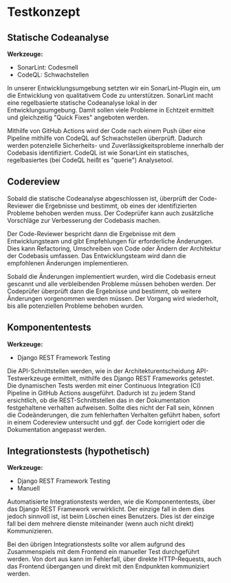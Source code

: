 # Testkonzept

## Statische Codeanalyse
**Werkzeuge:**
- SonarLint: Codesmell
- CodeQL: Schwachstellen

In unserer Entwicklungsumgebung setzten wir ein SonarLint-Plugin ein, um die Entwicklung von qualitativem Code zu unterstützen. SonarLint macht eine regelbasierte statische Codeanalyse lokal in der Entwicklungsumgebung. Damit sollen viele Probleme in Echtzeit ermittelt und gleichzeitig "Quick Fixes" angeboten werden.

Mithilfe von GitHub Actions wird der Code nach einem Push über eine Pipeline mithilfe von CodeQL auf Schwachstellen überprüft. Dadurch werden potenzielle Sicherheits- und Zuverlässigkeitsprobleme innerhalb der Codebasis identifiziert. CodeQL ist wie SonarLint ein statisches, regelbasiertes (bei CodeQL heißt es "querie") Analysetool.

## Codereview
Sobald die statische Codeanalyse abgeschlossen ist, überprüft der Code-Reviewer die Ergebnisse und bestimmt, ob eines der identifizierten Probleme behoben werden muss. Der Codeprüfer kann auch zusätzliche Vorschläge zur Verbesserung der Codebasis machen.

Der Code-Reviewer bespricht dann die Ergebnisse mit dem Entwicklungsteam und gibt Empfehlungen für erforderliche Änderungen. Dies kann Refactoring, Umschreiben von Code oder Ändern der Architektur der Codebasis umfassen. Das Entwicklungsteam wird dann die empfohlenen Änderungen implementieren.

Sobald die Änderungen implementiert wurden, wird die Codebasis erneut gescannt und alle verbleibenden Probleme müssen behoben werden. Der Codeprüfer überprüft dann die Ergebnisse und bestimmt, ob weitere Änderungen vorgenommen werden müssen. Der Vorgang wird wiederholt, bis alle potenziellen Probleme behoben wurden.

## Komponententests
**Werkzeuge:**
- Django REST Framework Testing

Die API-Schnittstellen werden, wie in der Architekturentscheidung API-Testwerkzeuge ermittelt, mithilfe des Django REST Frameworks getestet. Die dynamischen Tests werden mit einer Continuous Integration (CI) Pipeline in GitHub Actions ausgeführt. Dadurch ist zu jedem Stand ersichtlich, ob die REST-Schnittstellen das in der Dokumentation festgehaltene verhalten aufweisen. Sollte dies nicht der Fall sein, können die Codeänderungen, die zum fehlerhaften Verhalten geführt haben, sofort in einem Codereview untersucht und ggf. der Code korrigiert oder die Dokumentation angepasst werden.

## Integrationstests (hypothetisch)
**Werkzeuge:**
- Django REST Framework Testing
- Manuell

Automatisierte Integrationstests werden, wie die Komponententests, über das Django REST Framework verwirklicht. Der einzige fall in dem dies jedoch sinnvoll ist, ist beim Löschen eines Benutzers. Dies ist der einzige fall bei dem mehrere dienste miteinander (wenn auch nicht direkt) Kommunizieren.

Bei den übrigen Integrationstests sollte vor allem aufgrund des Zusammenspiels mit dem Frontend ein manueller Test durchgeführt werden. Von dort aus kann im Fehlerfall, über direkte HTTP-Requests, auch das Frontend übergangen und direkt mit den Endpunkten kommuniziert werden.
